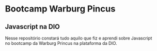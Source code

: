 # Bootcamp Warburg Pincus

## Javascript na DIO

Nesse repositório constará tudo aquilo que fiz e aprendi sobre Javascript no bootcamp da Warburg Princus na plataforma da DIO.
